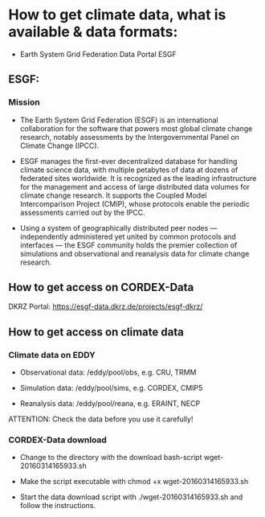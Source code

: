 # How to get climate data, what is available & data formats:
* Earth System Grid Federation Data Portal ESGF

## ESGF: 
### Mission

* The Earth System Grid Federation (ESGF) is an international collaboration for the software 
that powers most global climate change research, notably assessments by the 
Intergovernmental Panel on Climate Change (IPCC).

* ESGF manages the first-ever decentralized database for handling climate science data, 
with multiple petabytes of data at dozens of federated sites worldwide. It is 
recognized as the leading infrastructure for the management and access of large 
distributed data volumes for climate change research. It supports the Coupled Model 
Intercomparison Project (CMIP), whose protocols enable the periodic assessments 
carried out by the IPCC.

* Using a system of geographically distributed peer nodes — independently 
administered yet united by common protocols and interfaces — the ESGF 
community holds the premier collection of simulations and observational 
and reanalysis data for climate change research.


## How to get access on CORDEX-Data
DKRZ Portal: https://esgf-data.dkrz.de/projects/esgf-dkrz/

## How to get access on climate data
### Climate data on EDDY

* Observational data: /eddy/pool/obs, e.g. CRU, TRMM

* Simulation data: /eddy/pool/sims, e.g. CORDEX, CMIP5

* Reanalysis data: /eddy/pool/reana, e.g. ERAINT, NECP

ATTENTION: Check the data before you use it carefully!


### CORDEX-Data download

* Change to the directory with the download bash-script wget-20160314165933.sh

* Make the script executable with chmod +x wget-20160314165933.sh

* Start the data download script with ./wget-20160314165933.sh and follow the instructions.

